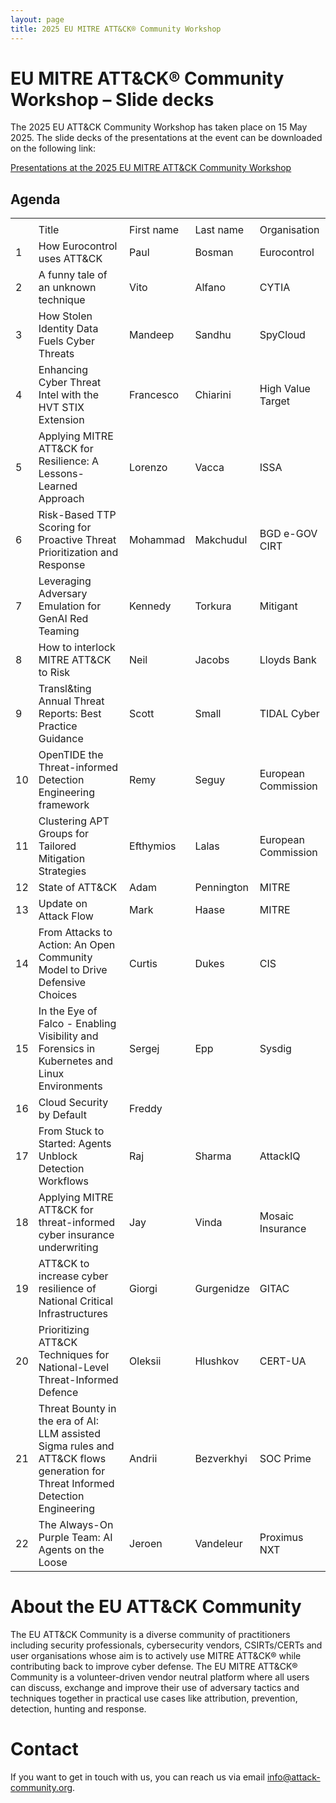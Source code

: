 ```yaml
---
layout: page
title: 2025 EU MITRE ATT&CK® Community Workshop
---
```


# EU MITRE ATT&CK® Community Workshop – Slide decks

The 2025 EU ATT&CK Community Workshop has taken place on 15 May 2025. The slide decks of the presentations at the event can be downloaded on the following link:

<a href="https://web.tresorit.com/l/7Hm4r#ygnAdze2Fc2sjZh0D0FbfQ"> Presentations at the 2025 EU MITRE ATT&CK Community Workshop </a>

## Agenda

|     |                                                                                       |             |            |                                   |
|----------|---------------------------------------------------------------------------------------|-------------|------------|-----------------------------------|
|          |                                                                                       |             |            |                                   |
|  | Title                                                                                 | First name  | Last name  | Organisation                      |
| 1    | How Eurocontrol uses ATT&CK    | Paul      | Bosman | Eurocontrol                               |
| 2    | A funny tale of an unknown technique | Vito      | Alfano | CYTIA                               |
| 3    | How Stolen Identity Data Fuels Cyber Threats | Mandeep | Sandhu | SpyCloud|
| 4    | Enhancing Cyber Threat Intel with the HVT STIX Extension       | Francesco| Chiarini | High Value Target             |
| 5    | Applying MITRE ATT&CK for Resilience: A Lessons-Learned Approach       | Lorenzo| Vacca | ISSA             |
| 6    | Risk-Based TTP Scoring for Proactive Threat Prioritization and Response | Mohammad | Makchudul | BGD e-GOV CIRT |
| 7    | Leveraging Adversary Emulation for GenAI Red Teaming        | Kennedy      | Torkura      | Mitigant                             |
| 8    | How to interlock MITRE ATT&CK to Risk          | Neil | Jacobs      | Lloyds Bank |
| 9    | Transl&ting Annual Threat Reports: Best Practice Guidance       | Scott | Small      | TIDAL Cyber |
| 10    | OpenTIDE the Threat-informed Detection Engineering framework          | Remy     | Seguy      | European Commission                            |
| 11    | Clustering APT Groups for Tailored Mitigation Strategies | Efthymios | Lalas | European Commission                            |
| 12    | State of ATT&CK                                                                       | Adam        | Pennington | MITRE                             |
| 13    | Update on Attack Flow                                                                | Mark      | Haase      | MITRE                         |
| 14    | From Attacks to Action: An Open Community Model to Drive Defensive Choices | Curtis        | Dukes    | CIS                         |
| 15    | In the Eye of Falco - Enabling Visibility and Forensics in Kubernetes and Linux Environments | Sergej       | Epp      | Sysdig                              |
| 16    | Cloud Security by Default| Freddy      | | |
| 17    | From Stuck to Started: Agents Unblock Detection Workflows                  | Raj | Sharma      | AttackIQ |
| 18    | Applying MITRE ATT&CK for threat-informed cyber insurance underwriting | Jay     | Vinda    | Mosaic Insurance |
| 19    | ATT&CK  to increase cyber resilience of National Critical Infrastructures                      | Giorgi        | Gurgenidze | GITAC                             |
| 20    | Prioritizing ATT&CK Techniques for National-Level Threat-Informed Defence  | Oleksii            |  Hlushkov          |  CERT-UA                                 |
| 21    | Threat Bounty in the era of AI: LLM assisted Sigma rules and ATT&CK flows generation for Threat Informed Detection Engineering | Andrii            | Bezverkhyi           |  SOC Prime                                 |
| 22    | The Always-On Purple Team: AI Agents on the Loose                                     | Jeroen        | Vandeleur     | Proximus NXT           |

# About the EU ATT&CK Community

The EU ATT&CK Community is a diverse community of practitioners including security professionals, cybersecurity vendors, CSIRTs/CERTs and user organisations whose aim is to actively use MITRE ATT&CK® while contributing back to improve cyber defense. The EU MITRE ATT&CK® Community is a volunteer-driven vendor neutral platform where all users can discuss, exchange and improve their use of adversary tactics and techniques together in practical use cases like attribution, prevention, detection, hunting and response.

# Contact

If you want to get in touch with us, you can reach us via email info@attack-community.org. 

